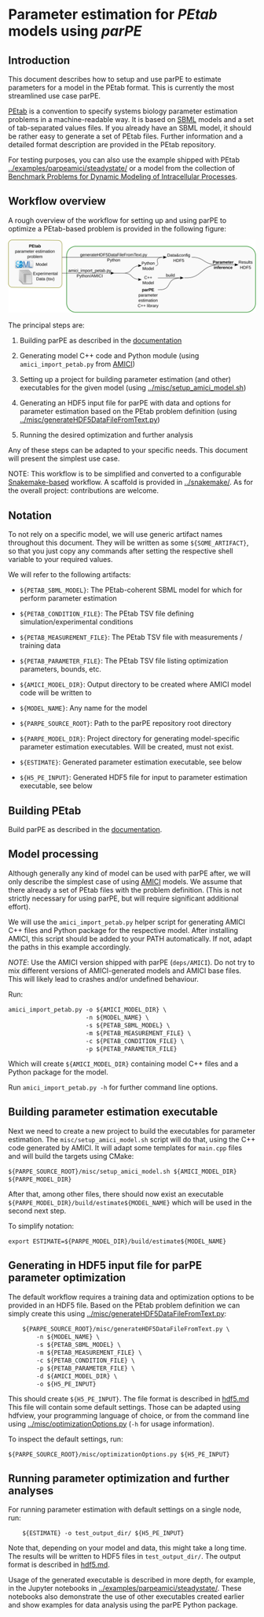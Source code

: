 # Parameter estimation for *PEtab* models using *parPE*


## Introduction

This document describes how to setup and use parPE to estimate parameters for
a model in the PEtab format. This is currently the most streamlined use case
parPE.

[PEtab](https://github.com/ICB-DCM/PEtab) is a convention to specify systems
biology parameter estimation problems in a machine-readable way. It is based
on [SBML](http://sbml.org/) models and a set of tab-separated values files.
If you already have an SBML model, it should be rather easy to generate a set
of PEtab files. Further information and a detailed format description are
provided in the PEtab repository.

For testing purposes, you can also use the example shipped with PEtab
[../examples/parpeamici/steadystate/](../examples/parpeamici/steadystate/)
or a model from the collection of
[Benchmark Problems for Dynamic Modeling of Intracellular Processes](https://github.com/LoosC/Benchmark-Models/).


## Workflow overview

A rough overview of the workflow for setting up and using parPE to optimize
a PEtab-based problem is provided in the following figure:

![PEtab/parPE optimization workflow overview](gfx/parpe_workflow_1.png)

The principal steps are:

1. Building parPE as described in the [documentation](../README.md)

2. Generating model C++ code and Python module (using `amici_import_petab.py`
   from [AMICI](https://github.com/ICB-DCM/AMICI/))

3. Setting up a project for building parameter estimation (and other)
   executables for the given model
   (using [../misc/setup_amici_model.sh](../misc/setup_amici_model.sh))

4. Generating an HDF5 input file for parPE with data and options for parameter
   estimation based on the PEtab problem definition (using
   [../misc/generateHDF5DataFileFromText.py](../misc/generateHDF5DataFileFromText.py))

5. Running the desired optimization and further analysis

Any of these steps can be adapted to your specific needs. This document will
present the simplest use case.

NOTE: This workflow is to be simplified and converted to a configurable
[Snakemake-based](https://snakemake.readthedocs.io/en/stable/) workflow. A
scaffold is provided in [../snakemake/](../snakemake/).
As for the overall project: contributions are welcome.


## Notation

To not rely on a specific model, we will use generic artifact names throughout
this document. They will be written as some `${SOME_ARTIFACT}`, so that
you just copy any commands after setting the respective shell variable to your
required values.

We will refer to the following artifacts:

- `${PETAB_SBML_MODEL}`: The PEtab-coherent SBML model for which for perform
  parameter estimation

- `${PETAB_CONDITION_FILE}`: The PEtab TSV file defining simulation/experimental
  conditions

- `${PETAB_MEASUREMENT_FILE}`: The PEtab TSV file with measurements / training
  data

- `${PETAB_PARAMETER_FILE}`: The PEtab TSV file listing optimization parameters,
  bounds, etc.

- `${AMICI_MODEL_DIR}`: Output directory to be created where AMICI model code
  will be written to

- `${MODEL_NAME}`: Any name for the model

- `${PARPE_SOURCE_ROOT}`: Path to the parPE repository root directory

- `${PARPE_MODEL_DIR}`: Project directory for generating model-specific
  parameter estimation executables. Will be created, must not exist.

- `${ESTIMATE}`: Generated parameter estimation executable, see below

- `${H5_PE_INPUT}`: Generated HDF5 file for input to parameter estimation 
  executable, see below


## Building PEtab

Build parPE as described in the [documentation](../README.md).


## Model processing

Although generally any kind of model can be used with parPE after, we will only
describe the simplest case of using [AMICI](https://github.com/ICB-DCM/AMICI/)
models.
We assume that there already a set of PEtab files with the problem definition.
(This is not strictly necessary for using parPE, but will require significant
additional effort).

We will use the `amici_import_petab.py` helper script for generating AMICI C++
files and Python package for the respective model. After installing AMICI, this
script should be added to your PATH automatically. If not, adapt the paths in
this example accordingly.

*NOTE*: Use the AMICI version shipped with parPE (`deps/AMICI`). Do not try to
mix different versions of AMICI-generated models and AMICI base files. This
will likely lead to crashes and/or undefined behaviour.

Run:

```shell
amici_import_petab.py -o ${AMICI_MODEL_DIR} \
                      -n ${MODEL_NAME} \
                      -s ${PETAB_SBML_MODEL} \
                      -m ${PETAB_MEASUREMENT_FILE} \
                      -c ${PETAB_CONDITION_FILE} \
                      -p ${PETAB_PARAMETER_FILE}
```

Which will create `${AMICI_MODEL_DIR}` containing model C++ files and a Python
package for the model.

Run `amici_import_petab.py -h` for further command line options.


## Building parameter estimation executable

Next we need to create a new project to build the executables for parameter
estimation. The `misc/setup_amici_model.sh` script will do that, using the
C++ code generated by AMICI. It will adapt some templates for `main.cpp` files
and will build the targets using CMake:

```shell
${PARPE_SOURCE_ROOT}/misc/setup_amici_model.sh ${AMICI_MODEL_DIR} ${PARPE_MODEL_DIR}
```

After that, among other files, there should now exist an executable
`${PARPE_MODEL_DIR}/build/estimate${MODEL_NAME}` which will be used in the
second next step.

To simplify notation:

```shell
export ESTIMATE=${PARPE_MODEL_DIR}/build/estimate${MODEL_NAME}
```

## Generating in HDF5 input file for parPE parameter optimization

The default workflow requires a training data and optimization options to be
provided in an HDF5 file. Based on the PEtab problem definition we can simply
create this using
[../misc/generateHDF5DataFileFromText.py](../misc/generateHDF5DataFileFromText.py):

```shell
    ${PARPE_SOURCE_ROOT}/misc/generateHDF5DataFileFromText.py \
        -n ${MODEL_NAME} \
        -s ${PETAB_SBML_MODEL} \
        -m ${PETAB_MEASUREMENT_FILE} \
        -c ${PETAB_CONDITION_FILE} \
        -p ${PETAB_PARAMETER_FILE} \
        -d ${AMICI_MODEL_DIR} \
        -o ${H5_PE_INPUT}
```

This should create `${H5_PE_INPUT}`. The file format is described in
[hdf5.md](hdf5.md) This file will contain some default
settings. Those can be adapted using hdfview, your programming language of
choice, or from the command line using
[../misc/optimizationOptions.py](../misc/optimizationOptions.py) (`-h` for
usage information).

To inspect the default settings, run:

```shell
${PARPE_SOURCE_ROOT}/misc/optimizationOptions.py ${H5_PE_INPUT}
```

## Running parameter optimization and further analyses

For running parameter estimation with default settings on a single node, run:

```shell
    ${ESTIMATE} -o test_output_dir/ ${H5_PE_INPUT}
```

Note that, depending on your model and data, this might take a long time.
The results will be written to HDF5 files in `test_output_dir/`. The output
format is described in [hdf5.md](hdf5.md).

Usage of the generated executable is described in more depth, for example, in
the Jupyter notebooks in
[../examples/parpeamici/steadystate/](../examples/parpeamici/steadystate/).
These notebooks also demonstrate the use of other executables created earlier
and show examples for data analysis using the parPE Python package.
